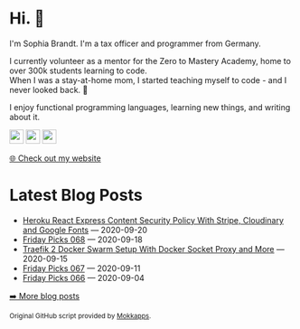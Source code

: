 <h1>Hi. 👋</h1>
<p>I'm Sophia Brandt. I'm a tax officer and programmer from Germany.</p>
<p>I currently volunteer as a mentor for the Zero to Mastery Academy, home to over 300k students learning to code.<br>
When I was a stay-at-home mom, I started teaching myself to code - and I never looked back. 💜</p>
<p>I enjoy functional programming languages, learning new things, and writing about it.</p>
<p><a href="https://www.twitter.com/hisophiabrandt"><img src="https://img.shields.io/badge/twitter-%231DA1F2.svg?&style=for-the-badge&logo=twitter&logoColor=white" height=25></a> <a href="https://www.linkedin.com/in/sophiabrandt"><img src="https://img.shields.io/badge/linkedin-%230077B5.svg?&style=for-the-badge&logo=linkedin&logoColor=white" height=25></a> <a href="https://dev.to/sophiabrandt"><img src="https://img.shields.io/badge/DEV.TO-%230A0A0A.svg?&style=for-the-badge&logo=dev-dot-to&logoColor=white" height=25></a></p>
<p><a href="https://www.sophiabrandt.com">🌐 Check out my website</a></p>
<h1>Latest Blog Posts</h1>
  <ul>
    <li><a href=https://www.rockyourcode.com/heroku-react-express-content-security-policy-with-stripe-cloudinary-and-google-fonts/>Heroku React Express Content Security Policy With Stripe, Cloudinary and Google Fonts</a> — 2020-09-20</li><li><a href=https://www.rockyourcode.com/friday-picks-068/>Friday Picks 068</a> — 2020-09-18</li><li><a href=https://www.rockyourcode.com/traefik-2-docker-swarm-setup-with-docker-socket-proxy-and-more/>Traefik 2 Docker Swarm Setup With Docker Socket Proxy and More</a> — 2020-09-15</li><li><a href=https://www.rockyourcode.com/friday-picks-067/>Friday Picks 067</a> — 2020-09-11</li><li><a href=https://www.rockyourcode.com/friday-picks-066/>Friday Picks 066</a> — 2020-09-04</li>
  </ul>
<p><a href="https://www.rockyourcode.com">➡️ More blog posts</a></p>
<p><small>Original GitHub script provided by <a href="https://github.com/Mokkapps">Mokkapps</a>.</small></p>
